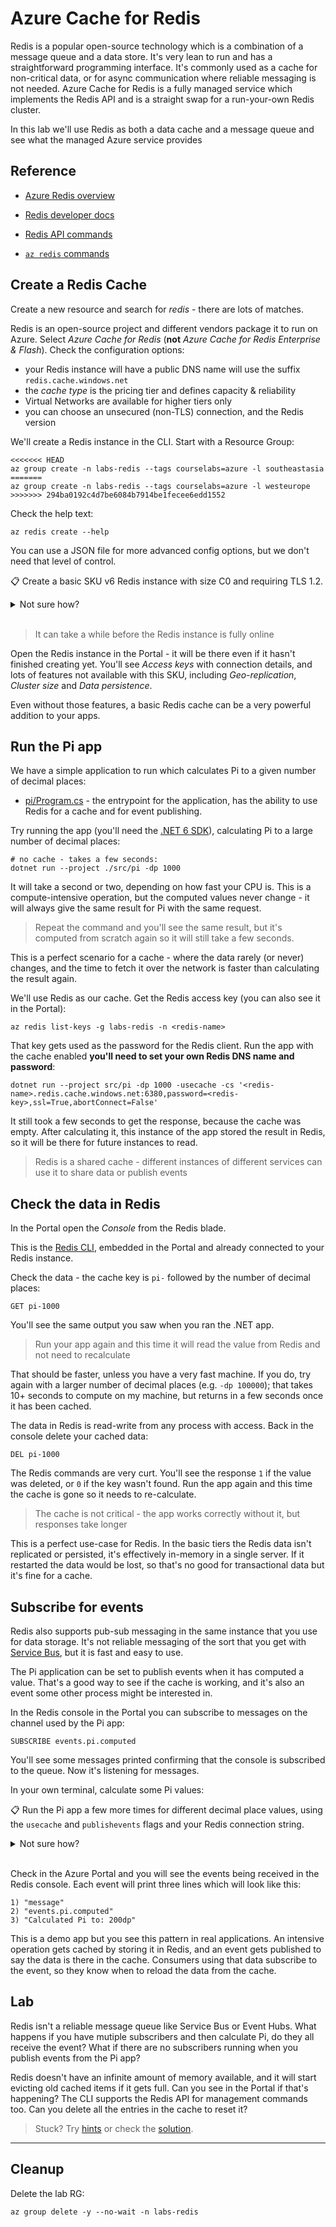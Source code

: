 # Azure Cache for Redis

Redis is a popular open-source technology which is a combination of a message queue and a data store. It's very lean to run and has a straightforward programming interface. It's commonly used as a cache for non-critical data, or for async communication where reliable messaging is not needed. Azure Cache for Redis is a fully managed service which implements the Redis API and is a straight swap for a run-your-own Redis cluster.

In this lab we'll use Redis as both a data cache and a message queue and see what the managed Azure service provides

## Reference

- [Azure Redis overview](https://learn.microsoft.com/en-us/azure/azure-cache-for-redis/cache-overview)

- [Redis developer docs](https://developer.redis.com)

- [Redis API commands](https://redis.io/commands/)

- [`az redis` commands](https://learn.microsoft.com/en-us/cli/azure/redis?view=azure-cli-latest)


## Create a Redis Cache

Create a new resource and search for _redis_ - there are lots of matches. 

Redis is an open-source project and different vendors package it to run on Azure. Select _Azure Cache for Redis_ (**not** _Azure Cache for Redis Enterprise & Flash_). Check the configuration options:

- your Redis instance will have a public DNS name will use the suffix `redis.cache.windows.net`
- the _cache type_ is the pricing tier and defines capacity & reliability
- Virtual Networks are available for higher tiers only
- you can choose an unsecured (non-TLS) connection, and the Redis version

We'll create a Redis instance in the CLI. Start with a Resource Group:

```
<<<<<<< HEAD
az group create -n labs-redis --tags courselabs=azure -l southeastasia
=======
az group create -n labs-redis --tags courselabs=azure -l westeurope
>>>>>>> 294ba0192c4d7be6084b7914be1fecee6edd1552
```

Check the help text:

```
az redis create --help
```

You can use a JSON file for more advanced config options, but we don't need that level of control. 

📋 Create a basic SKU v6 Redis instance with size C0 and requiring TLS 1.2.

<details>
  <summary>Not sure how?</summary>

```
az redis create --sku Basic --vm-size c0 --minimum-tls-version 1.2 --redis-version 6 -g labs-redis -n <redis-name> 
```

</details><br/>

> It can take a while before the Redis instance is fully online

Open the Redis instance in the Portal - it will be there even if it hasn't finished creating yet. You'll see _Access keys_ with connection details, and lots of features not available with this SKU, including _Geo-replication_, _Cluster size_ and _Data persistence_.

Even without those features, a basic Redis cache can be a very powerful addition to your apps.

## Run the Pi app

We have a simple application to run which calculates Pi to a given number of decimal places:

- [pi/Program.cs](/src/pi/Program.cs) - the entrypoint for the application, has the ability to use Redis for a cache and for event publishing.

Try running the app (you'll need the [.NET 6 SDK](https://dotnet.microsoft.com/en-us/download)), calculating Pi to a large number of decimal places:

```
# no cache - takes a few seconds:
dotnet run --project ./src/pi -dp 1000
```

It will take a second or two, depending on how fast your CPU is. This is a compute-intensive operation, but the computed values never change - it will always give the same result for Pi with the same request.

> Repeat the command and you'll see the same result, but it's computed from scratch again so it will still take a few seconds.

This is a perfect scenario for a cache - where the data rarely (or never) changes, and the time to fetch it over the network is faster than calculating the result again.

We'll use Redis as our cache. Get the Redis access key (you can also see it in the Portal):

```
az redis list-keys -g labs-redis -n <redis-name>
```

That key gets used as the password for the Redis client. Run the app with the cache enabled **you'll need to set your own Redis DNS name and password**:

```
dotnet run --project src/pi -dp 1000 -usecache -cs '<redis-name>.redis.cache.windows.net:6380,password=<redis-key>,ssl=True,abortConnect=False' 
```

It still took a few seconds to get the response, because the cache was empty. After calculating it, this instance of the app stored the result in Redis, so it will be there for future instances to read.

> Redis is a shared cache - different instances of different services can use it to share data or publish events

## Check the data in Redis

In the Portal open the _Console_ from the  Redis blade.

This is the [Redis CLI](), embedded in the Portal and already connected to your Redis instance.

Check the data - the cache key is `pi-` followed by the number of decimal places:

```
GET pi-1000
```

You'll see the same output you saw when you ran the .NET app. 

> Run your app again and this time it will read the value from Redis and not need to recalculate

That should be faster, unless you have a very fast machine. If you do, try again with a larger number of decimal places (e.g. `-dp 100000`); that takes 10+ seconds to compute on my machine, but returns in a few seconds once it has been cached. 

The data in Redis is read-write from any process with access. Back in the console delete your cached data:

```
DEL pi-1000
```

The Redis commands are very curt. You'll see the response `1` if the value was deleted, or `0` if the key wasn't found. Run the app again and this time the cache is gone so it needs to re-calculate.

> The cache is not critical - the app works correctly without it, but responses take longer

This is a perfect use-case for Redis. In the basic tiers the Redis data isn't replicated or persisted, it's effectively in-memory in a single server. If it restarted the data would be lost, so that's no good for transactional data but it's fine for a cache.

## Subscribe for events

Redis also supports pub-sub messaging in the same instance that you use for data storage. It's not reliable messaging of the sort that you get with [Service Bus](), but it is fast and easy to use.

The Pi application can be set to publish events when it has computed a value. That's a good way to see if the cache is working, and it's also an event some other process might be interested in.

In the Redis console in the Portal you can subscribe to messages on the channel used by the Pi app:

```
SUBSCRIBE events.pi.computed
```

You'll see some messages printed confirming that the console is subscribed to the queue. Now it's listening for messages.

In your own terminal, calculate some Pi values:

📋 Run the Pi app a few more times for different decimal place values, using the `usecache` and `publishevents` flags and your Redis connection string.

<details>
  <summary>Not sure how?</summary>

These are new calculations so they will need to be computed each time:

```
dotnet run --project ./src/pi -dp 100 -usecache -publishevents -cs '<redis-name>.redis.cache.windows.net:6380,password=<redis-key>,ssl=True,abortConnect=False' 

dotnet run --project ./src/pi -dp 200 -usecache -publishevents -cs '<redis-name>.redis.cache.windows.net:6380,password=<redis-key>,ssl=True,abortConnect=False' 

dotnet run --project ./src/pi -dp 300 -usecache -publishevents -cs '<redis-name>.redis.cache.windows.net:6380,password=<redis-key>,ssl=True,abortConnect=False' 
```

</details><br/>

Check in the Azure Portal and you will see the events being received in the Redis console. Each event will print three lines which will look like this:

```
1) "message"
2) "events.pi.computed"
3) "Calculated Pi to: 200dp"
```

This is a demo app but you see this pattern in real applications. An intensive operation gets cached by storing it in Redis, and an event gets published to say the data is there in the cache. Consumers using that data subscribe to the event, so they know when to reload the data from the cache.
## Lab

Redis isn't a reliable message queue like Service Bus or Event Hubs. What happens if you have mutiple subscribers and then calculate Pi, do they all receive the event? What if there are no subscribers running when you publish events from the Pi app? 

Redis doesn't have an infinite amount of memory available, and it will start evicting old cached items if it gets full. Can you see in the Portal if that's happening? The CLI supports the Redis API for management commands too. Can you delete all the entries in the cache to reset it?

> Stuck? Try [hints](hints.md) or check the [solution](solution.md).

___

## Cleanup

Delete the lab RG:

```
az group delete -y --no-wait -n labs-redis 
```